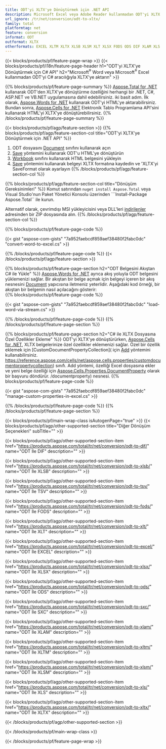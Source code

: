 ```yaml
---
title: ODT'yi XLTX'ye Dönüştürmek için .NET API
description: Microsoft Excel veya Adobe Reader kullanmadan ODT'yi XLTX'ye dönüştürmek için C# API'si
url_ignore: /tr/net/conversion/odt-to-xltx/
family: total
platformtag: net
feature: conversion
informat: ODT
outformat: XLTX
otherformats: EXCEL XLTM XLTX XLSB XLSM XLT XLSX FODS ODS DIF XLAM XLS SXC TSV
---
```

{{< blocks/products/pf/feature-page-wrap >}}
{{< blocks/products/pf/i18n/feature-page-header h1="ODT'yi XLTX'ye Dönüştürmek için C# API" h2="Microsoft<sup>&reg;</sup> Word veya Microsoft<sup>&reg;</sup> Excel kullanmadan ODT'yi C# aracılığıyla XLTX'ye aktarın" >}}

{{% blocks/products/pf/feature-page-summary %}}
[Aspose.Total for .NET](https://products.aspose.com/total/net/) kullanarak ODT'den XLTX'ye dönüştürme özelliğini herhangi bir .NET, C#, ASP.NET ve VB.NET uygulamasına dahil edebilirsiniz. iki basit adım. İlk olarak, [Aspose.Words for .NET](https://products.aspose.com/words/net/) kullanarak ODT'yi HTML'ye aktarabilirsiniz. Bundan sonra, [Aspose.Cells for .NET](https://products.aspose.com/cells/net/) Elektronik Tablo Programlama API'sini kullanarak HTML'yi XLTX'ye dönüştürebilirsiniz.
{{% /blocks/products/pf/feature-page-summary  %}}

{{< blocks/products/pf/agp/feature-section >}}
{{% blocks/products/pf/agp/feature-section-col title="ODT'yi XLTX'ye Dönüştürmek için .NET API" %}}
1. ODT dosyasını [Document](https://reference.aspose.com/words/net/aspose.words/document) sınıfını kullanarak açın
2. [Save](https://reference.aspose.com/words/net/aspose.words.document/save/methods/4) yöntemini kullanarak ODT'u HTML'ye dönüştürün
3. [Workbook](https://reference.aspose.com/cells/net/aspose.cells/workbook) sınıfını kullanarak HTML belgesini yükleyin
4. [Save](https://reference.aspose.com/cells/net/aspose.cells.workbook/save/methods/4) yöntemini kullanarak belgeyi XLTX formatına kaydedin ve 'XLTX'yi SaveFormat olarak ayarlayın
{{% /blocks/products/pf/agp/feature-section-col %}}

{{% blocks/products/pf/agp/feature-section-col title="Dönüşüm Gereksinimleri" %}}
Komut satırından ```nuget install Aspose.Total``` veya Visual Studio'nun Paket Yönetici Konsolu üzerinden ```Install-Package Aspose.Total`` ile kurun.

Alternatif olarak, çevrimdışı MSI yükleyicisini veya DLL'leri [indirilenler](https://downloads.aspose.com/total/net) adresinden bir ZIP dosyasında alın.
{{% /blocks/products/pf/agp/feature-section-col %}}

{{% blocks/products/pf/feature-page-code %}}

{{< gist "aspose-com-gists" "7a952faebcdf859aef38480f2fabc0dc" "convert-word-to-excel.cs" >}}


{{% /blocks/products/pf/feature-page-code %}}
{{< /blocks/products/pf/agp/feature-section >}}

{{% blocks/products/pf/feature-page-section  h2="ODT Belgesini Akıştan C# ile Yükle" %}}
[Aspose.Words for .NET](https://products.aspose.com/words/net/) ayrıca akış yoluyla ODT belgesini yüklemenizi sağlar. Bir akıştan bir belge açmak için belgeyi içeren bir akış nesnesini [Document](https://reference.aspose.com/words/net/aspose.words/document) yapıcısına iletmeniz yeterlidir. Aşağıdaki kod örneği, bir akıştan bir belgenin nasıl açılacağını gösterir:  
{{% blocks/products/pf/feature-page-code %}}

{{< gist "aspose-com-gists" "7a952faebcdf859aef38480f2fabc0dc" "load-word-via-stream.cs" >}}

{{% /blocks/products/pf/feature-page-code  %}}
{{% /blocks/products/pf/feature-page-section %}}

{{% blocks/products/pf/feature-page-section  h2="C# ile XLTX Dosyasına Özel Özellikler Ekleme" %}}
ODT'yi XLTX'ye dönüştürürken, [Aspose.Cells for .NET](https://products.aspose.com/cells/net/), XLTX belgelerinize özel özellikler eklemenizi sağlar. Özel bir özellik eklemek için [CustomDocumentPropertyCollection]( için [Add](https://reference.aspose.com/cells/net/aspose.cells.properties/customdocumentpropertycollection/methods/add/index) yöntemini kullanabilirsiniz. https://reference.aspose.com/cells/net/aspose.cells.properties/customdocumentpropertycollection) sınıfı. Add yöntemi, özelliği Excel dosyasına ekler ve yeni belge özelliği için [Aspose.Cells.Properties.DocumentProperty](https://reference.aspose.com/cells/net/aspose.cells.properties) olarak bir başvuru döndürür. /documentproperty) nesnesi. 
{{% blocks/products/pf/feature-page-code %}}

{{< gist "aspose-com-gists" "7a952faebcdf859aef38480f2fabc0dc" "manage-custom-properties-in-excel.cs" >}}

{{% /blocks/products/pf/feature-page-code  %}}
{{% /blocks/products/pf/feature-page-section %}}

{{< blocks/products/pf/main-wrap-class isAutogenPage="true" >}}
{{< blocks/products/pf/agp/other-supported-section title="Diğer Dönüşüm Seçenekleri" subTitle="" >}}

{{< blocks/products/pf/agp/other-supported-section-item href="https://products.aspose.com/total/tr/net/conversion/odt-to-dif/" name="ODT İle DIF" description="" >}}

{{< blocks/products/pf/agp/other-supported-section-item href="https://products.aspose.com/total/tr/net/conversion/odt-to-xlsb/" name="ODT İle XLSB" description="" >}}

{{< blocks/products/pf/agp/other-supported-section-item href="https://products.aspose.com/total/tr/net/conversion/odt-to-tsv/" name="ODT İle TSV" description="" >}}

{{< blocks/products/pf/agp/other-supported-section-item href="https://products.aspose.com/total/tr/net/conversion/odt-to-fods/" name="ODT İle FODS" description="" >}}

{{< blocks/products/pf/agp/other-supported-section-item href="https://products.aspose.com/total/tr/net/conversion/odt-to-xlt/" name="ODT İle XLT" description="" >}}

{{< blocks/products/pf/agp/other-supported-section-item href="https://products.aspose.com/total/tr/net/conversion/odt-to-excel/" name="ODT İle EXCEL" description="" >}}

{{< blocks/products/pf/agp/other-supported-section-item href="https://products.aspose.com/total/tr/net/conversion/odt-to-xlsx/" name="ODT İle XLSX" description="" >}}

{{< blocks/products/pf/agp/other-supported-section-item href="https://products.aspose.com/total/tr/net/conversion/odt-to-ods/" name="ODT İle ODS" description="" >}}

{{< blocks/products/pf/agp/other-supported-section-item href="https://products.aspose.com/total/tr/net/conversion/odt-to-sxc/" name="ODT İle SXC" description="" >}}

{{< blocks/products/pf/agp/other-supported-section-item href="https://products.aspose.com/total/tr/net/conversion/odt-to-xlam/" name="ODT İle XLAM" description="" >}}

{{< blocks/products/pf/agp/other-supported-section-item href="https://products.aspose.com/total/tr/net/conversion/odt-to-xltm/" name="ODT İle XLTM" description="" >}}

{{< blocks/products/pf/agp/other-supported-section-item href="https://products.aspose.com/total/tr/net/conversion/odt-to-xlsm/" name="ODT İle XLSM" description="" >}}

{{< blocks/products/pf/agp/other-supported-section-item href="https://products.aspose.com/total/tr/net/conversion/odt-to-xls/" name="ODT İle XLS" description="" >}}

{{< blocks/products/pf/agp/other-supported-section-item href="https://products.aspose.com/total/tr/net/conversion/odt-to-xltx/" name="ODT İle XLTX" description="" >}}



{{< /blocks/products/pf/agp/other-supported-section >}}

{{< /blocks/products/pf/main-wrap-class >}}

{{< /blocks/products/pf/feature-page-wrap >}}